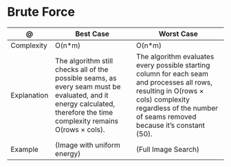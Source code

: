 # Brute Force

 
| @ |  Best Case   |   Worst Case  |
| ------------- | ------------- | ------------- |
|Complexity|     O(n*m)    |     O(n*m)    |
|Explanation|The algorithm still checks all of the possible seams, as every seam must be evaluated, and it energy calculated, therefore the time complexity remains O(rows × cols). | The algorithm evaluates every possible starting column for each seam and processes all rows, resulting in O(rows × cols) complexity regardless of the number of seams removed because it’s constant (50). |
|Example|(Image with uniform energy) |(Full Image Search) |
